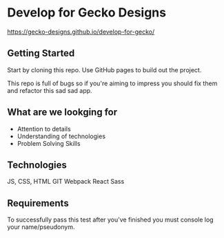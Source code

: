 # Develop for Gecko Designs

https://gecko-designs.github.io/develop-for-gecko/

## Getting Started

Start by cloning this repo.
Use GitHub pages to build out the project.

This repo is full of bugs so if you're aiming to impress you should fix them and refactor this sad sad app.

## What are we lookging for

* Attention to details
* Understanding of technologies
* Problem Solving Skills

## Technologies
JS, CSS, HTML
GIT
Webpack
React
Sass

## Requirements
To successfully pass this test after you've finished you must console log your name/pseudonym. 